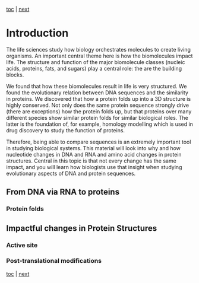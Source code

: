 [toc](./README.md) | [next](comparing.md)

# Introduction

The life sciences study how biology orchestrates molecules to create living organisms.
An important central theme here is how the biomolecules impact life. The structure and
function of the major biomolecule classes (nucleic acids, proteins, fats, and sugars)
play a central role: the are the building blocks.

We found that how these biomolecules result in life is very structured. We found the 
evolutionary relation between DNA sequences and the similarity in proteins. We
discovered that how a protein folds up into a 3D structure is highly conserved. Not 
only does the same protein sequence strongly drive (there are exceptions) how the
protein folds up, but that proteins over many different species show similar protein
folds for similar biological roles. The latter is the foundation of, for example,
homology modelling which is used in drug discovery to study the function of proteins.

Therefore, being able to compare sequences is an extremely important tool in studying
biological systems. This material will look into why and how nucleotide changes in
DNA and RNA and amino acid changes in protein structures. Central in this topic is
that not every change has the same impact, and you will learn how biologists use that
insight when studying evolutionary aspects of DNA and protein sequences.

## From DNA via RNA to proteins

### Protein folds


## Impactful changes in Protein Structures

### Active site

### Post-translational modifications




[toc](./README.md) | [next](comparing.md)

